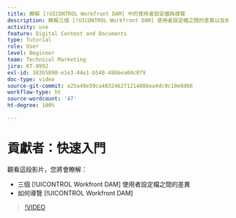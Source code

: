 ```yaml
---
title: 瞭解 [!UICONTROL Workfront DAM] 中的使用者設定檔與導覽
description: 瞭解三個 [!UICONTROL Workfront DAM] 使用者設定檔之間的差異以及如何導覽 [!UICONTROL Workfront DAM]。
activity: use
feature: Digital Content and Documents
type: Tutorial
role: User
level: Beginner
team: Technical Marketing
jira: KT-8992
exl-id: 383b5890-e1e3-44e1-b548-486bea04c079
doc-type: video
source-git-commit: a25a49e59ca483246271214886ea4dc9c10e8d66
workflow-type: ht
source-wordcount: '47'
ht-degree: 100%

---
```


# 貢獻者：快速入門

觀看這段影片，您將會瞭解：

* 三個 [!UICONTROL Workfront DAM] 使用者設定檔之間的差異
* 如何導覽 [!UICONTROL Workfront DAM]

>[!VIDEO](https://video.tv.adobe.com/v/335252/?quality=12&learn=on)
